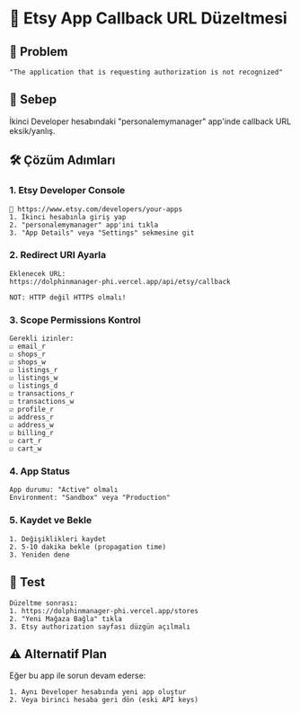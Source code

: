 # 🔧 Etsy App Callback URL Düzeltmesi

## 🚨 Problem
```
"The application that is requesting authorization is not recognized"
```

## 📍 Sebep
İkinci Developer hesabındaki "personalemymanager" app'inde callback URL eksik/yanlış.

## 🛠️ Çözüm Adımları

### 1. Etsy Developer Console
```
🔗 https://www.etsy.com/developers/your-apps
1. İkinci hesabınla giriş yap
2. "personalemymanager" app'ini tıkla
3. "App Details" veya "Settings" sekmesine git
```

### 2. Redirect URI Ayarla
```
Eklenecek URL:
https://dolphinmanager-phi.vercel.app/api/etsy/callback

NOT: HTTP değil HTTPS olmalı!
```

### 3. Scope Permissions Kontrol
```
Gerekli izinler:
☑️ email_r
☑️ shops_r  
☑️ shops_w
☑️ listings_r
☑️ listings_w  
☑️ listings_d
☑️ transactions_r
☑️ transactions_w
☑️ profile_r
☑️ address_r
☑️ address_w
☑️ billing_r
☑️ cart_r
☑️ cart_w
```

### 4. App Status
```
App durumu: "Active" olmalı
Environment: "Sandbox" veya "Production"
```

### 5. Kaydet ve Bekle
```
1. Değişiklikleri kaydet
2. 5-10 dakika bekle (propagation time)
3. Yeniden dene
```

## 🔄 Test
```
Düzeltme sonrası:
1. https://dolphinmanager-phi.vercel.app/stores
2. "Yeni Mağaza Bağla" tıkla
3. Etsy authorization sayfası düzgün açılmalı
```

## ⚠️ Alternatif Plan
Eğer bu app ile sorun devam ederse:
```
1. Aynı Developer hesabında yeni app oluştur
2. Veya birinci hesaba geri dön (eski API keys)
```